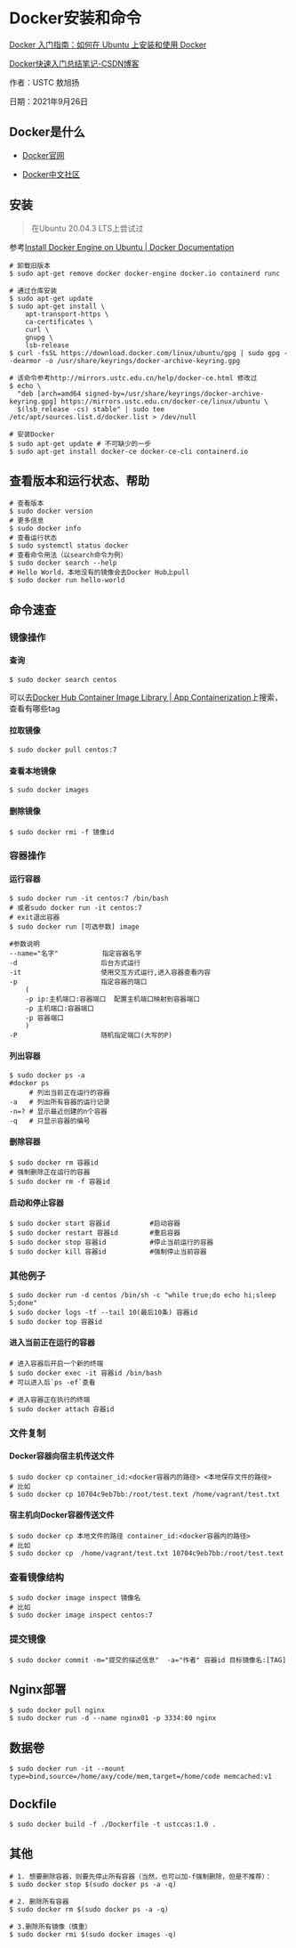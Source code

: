 # Docker安装和命令

[Docker 入门指南：如何在 Ubuntu 上安装和使用 Docker ](https://kalasearch.cn/community/tutorials/how-to-install-and-use-docker-on-ubuntu/)

[Docker快速入门总结笔记-CSDN博客](https://blog.csdn.net/huangjhai/article/details/118854733)

作者：USTC 敖旭扬

日期：2021年9月26日

## Docker是什么

- [ Docker官网](https://www.docker.com/)

- [Docker中文社区](https://www.docker.org.cn/index.html)

## 安装

> 在Ubuntu 20.04.3 LTS上尝试过

参考[Install Docker Engine on Ubuntu | Docker Documentation](https://docs.docker.com/engine/install/ubuntu/)

```shell
# 卸载旧版本
$ sudo apt-get remove docker docker-engine docker.io containerd runc

# 通过仓库安装
$ sudo apt-get update
$ sudo apt-get install \
    apt-transport-https \
    ca-certificates \
    curl \
    gnupg \
    lsb-release
$ curl -fsSL https://download.docker.com/linux/ubuntu/gpg | sudo gpg --dearmor -o /usr/share/keyrings/docker-archive-keyring.gpg

# 该命令参考http://mirrors.ustc.edu.cn/help/docker-ce.html 修改过
$ echo \
  "deb [arch=amd64 signed-by=/usr/share/keyrings/docker-archive-keyring.gpg] https://mirrors.ustc.edu.cn/docker-ce/linux/ubuntu \
  $(lsb_release -cs) stable" | sudo tee /etc/apt/sources.list.d/docker.list > /dev/null

# 安装Docker
$ sudo apt-get update # 不可缺少的一步
$ sudo apt-get install docker-ce docker-ce-cli containerd.io
```

## 查看版本和运行状态、帮助

```shell
# 查看版本
$ sudo docker version
# 更多信息
$ sudo docker info
# 查看运行状态
$ sudo systemctl status docker
# 查看命令用法（以search命令为例）
$ sudo docker search --help
# Hello World，本地没有的镜像会去Docker Hub上pull
$ sudo docker run hello-world
```


## 命令速查

### 镜像操作

#### 查询

```shell
$ sudo docker search centos
```

可以去[Docker Hub Container Image Library | App Containerization](https://hub.docker.com/)上搜索，查看有哪些tag

#### 拉取镜像

```shell
$ sudo docker pull centos:7
```

#### 查看本地镜像

```shell
$ sudo docker images
```

#### 删除镜像

```shell
$ sudo docker rmi -f 镜像id
```

### 容器操作

#### 运行容器

```shell
$ sudo docker run -it centos:7 /bin/bash
# 或者sudo docker run -it centos:7
# exit退出容器
$ sudo docker run [可选参数] image

#参数说明
--name="名字"           指定容器名字
-d                     后台方式运行
-it                    使用交互方式运行,进入容器查看内容
-p                     指定容器的端口
    (
    -p ip:主机端口:容器端口  配置主机端口映射到容器端口
    -p 主机端口:容器端口
    -p 容器端口
    )
-P                     随机指定端口(大写的P)
```

#### 列出容器

```shell
$ sudo docker ps -a
#docker ps 
     # 列出当前正在运行的容器
-a   # 列出所有容器的运行记录
-n=? # 显示最近创建的n个容器
-q   # 只显示容器的编号
```

#### 删除容器

```shell
$ sudo docker rm 容器id
# 强制删除正在运行的容器
$ sudo docker rm -f 容器id
```

#### 启动和停止容器

```shell
$ sudo docker start 容器id          #启动容器
$ sudo docker restart 容器id        #重启容器
$ sudo docker stop 容器id           #停止当前运行的容器
$ sudo docker kill 容器id           #强制停止当前容器
```

### 其他例子

```shell
$ sudo docker run -d centos /bin/sh -c "while true;do echo hi;sleep 5;done"
$ sudo docker logs -tf --tail 10(最后10条) 容器id
$ sudo docker top 容器id
```

#### 进入当前正在运行的容器

```shell
# 进入容器后开启一个新的终端
$ sudo docker exec -it 容器id /bin/bash
# 可以进入后`ps -ef`查看

# 进入容器正在执行的终端
$ sudo docker attach 容器id
```

### 文件复制

#### Docker容器向宿主机传送文件

```shell
$ sudo docker cp container_id:<docker容器内的路径> <本地保存文件的路径>
# 比如
$ sudo docker cp 10704c9eb7bb:/root/test.text /home/vagrant/test.txt
```

#### 宿主机向Docker容器传送文件


```shell
$ sudo docker cp 本地文件的路径 container_id:<docker容器内的路径>
# 比如
$ sudo docker cp  /home/vagrant/test.txt 10704c9eb7bb:/root/test.text
```

### 查看镜像结构

```shell
$ sudo docker image inspect 镜像名
# 比如
$ sudo docker image inspect centos:7
```

### 提交镜像

```shell
$ sudo docker commit -m="提交的描述信息"  -a="作者" 容器id 目标镜像名:[TAG]
```

## Nginx部署

```shell
$ sudo docker pull nginx
$ sudo docker run -d --name nginx01 -p 3334:80 nginx
```

## 数据卷

```shell
$ sudo docker run -it --mount type=bind,source=/home/axy/code/mem,target=/home/code memcached:v1
```

## Dockfile

```shell
$ sudo docker build -f ./Dockerfile -t ustccas:1.0 .
```

## 其他

```shell
# 1. 想要删除容器，则要先停止所有容器（当然，也可以加-f强制删除，但是不推荐）：
$ sudo docker stop $(sudo docker ps -a -q)

# 2. 删除所有容器
$ sudo docker rm $(sudo docker ps -a -q)

# 3.删除所有镜像（慎重）
$ sudo docker rmi $(sudo docker images -q)
```

